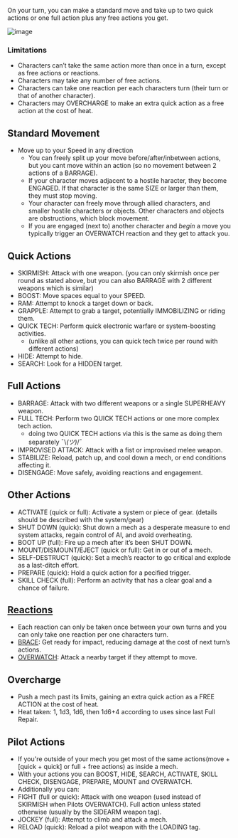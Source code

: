 On your turn, you can make a standard move and take up to two quick actions or one full action plus any free actions you get.


![image](https://user-images.githubusercontent.com/10684874/136700565-b103ecac-ecb8-4484-9dc8-e7038726a392.png)

### Limitations
- Characters can’t take the same action more than once in a turn, except as free actions or reactions.
- Characters may take any number of free actions.
- Characters can take one reaction per each characters turn (their turn or that of another character).
- Characters may OVERCHARGE to make an extra quick action as a free action at the cost of heat.

## Standard Movement
- Move up to your Speed in any direction
  - You can freely split up your move before/after/inbetween actions, but you cant move within an action (so no movement between 2 actions of a BARRAGE).
  - If your character moves adjacent to a hostile haracter, they become ENGAGED. If that character is the same SIZE or larger than them, they must stop moving.
  - Your character can freely move through allied characters, and smaller hostile characters or objects. Other characters and objects are obstructions, which block movement.
  - If you are engaged (next to) another character and *begin* a move you typically trigger an OVERWATCH reaction and they get to attack you.

## Quick Actions
- SKIRMISH: Attack with one weapon. (you can only skirmish once per round as stated above, but you can also BARRAGE with 2 different weapons which is similar)
- BOOST: Move spaces equal to your SPEED.
- RAM: Attempt to knock a target down or back.
- GRAPPLE: Attempt to grab a target, potentially IMMOBILIZING or riding them.
- QUICK TECH: Perform quick electronic warfare or system-boosting activities. 
  - (unlike all other actions, you can quick tech twice per round with different actions)
- HIDE: Attempt to hide.
- SEARCH: Look for a HIDDEN target.

## Full Actions
- BARRAGE: Attack with two different weapons or a single SUPERHEAVY weapon.
- FULL TECH: Perform two QUICK TECH actions or one more complex tech action.
  - doing two QUICK TECH actions via this is the same as doing them separately ¯\\_(ツ)_/¯
- IMPROVISED ATTACK: Attack with a fist or improvised melee weapon.
- STABILIZE: Reload, patch up, and cool down a mech, or end conditions affecting it.
- DISENGAGE: Move safely, avoiding reactions and engagement.

## Other Actions
- ACTIVATE (quick or full): Activate a system or piece of gear. (details should be described with the system/gear)
- SHUT DOWN (quick): Shut down a mech as a desperate measure to end system attacks, regain control of AI, and avoid overheating.
- BOOT UP (full): Fire up a mech after it’s been SHUT DOWN.
- MOUNT/DISMOUNT/EJECT (quick or full): Get in or out of a mech.
- SELF-DESTRUCT (quick): Set a mech’s reactor to go critical and explode as a last-ditch effort.
- PREPARE (quick): Hold a quick action for a pecified trigger.
- SKILL CHECK (full): Perform an activity that has a clear goal and a chance of failure.

## [Reactions](./reactions.md)
  - Each reaction can only be taken once between your own turns and you can only take one reaction per one characters turn.
- [BRACE](./reactions.md#BRACE): Get ready for impact, reducing damage at the cost of next turn’s actions.
- [OVERWATCH](./reactions.md#OVERWATCH): Attack a nearby target if they attempt to move.

## Overcharge
- Push a mech past its limits, gaining an extra quick action as a FREE ACTION at the cost of heat.
- Heat taken: 1, 1d3, 1d6, then 1d6+4 according to uses since last Full Repair.

## Pilot Actions
- If you're outside of your mech you get most of the same actions(move + \[quick + quick\] or full + free actions) as inside a mech.
- With your actions you can BOOST, HIDE, SEARCH, ACTIVATE, SKILL CHECK, DISENGAGE, PREPARE, MOUNT and OVERWATCH.
- Additionally you can:
- FIGHT (full or quick): Attack with one weapon (used instead of SKIRMISH when Pilots OVERWATCH). Full action unless stated otherwise (usually by the SIDEARM weapon tag).
- JOCKEY (full): Attempt to climb and attack a mech.
- RELOAD (quick): Reload a pilot weapon with the
LOADING tag.
